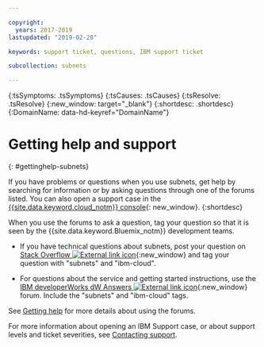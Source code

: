 ```yaml
---

copyright:
  years: 2017-2019
lastupdated: "2019-02-28"

keywords: support ticket, questions, IBM support ticket

subcollection: subnets

---
```



{:tsSymptoms: .tsSymptoms} 
{:tsCauses: .tsCauses} 
{:tsResolve: .tsResolve} 
{:new_window: target="_blank"}
{:shortdesc: .shortdesc}
{:DomainName: data-hd-keyref="DomainName"}


# Getting help and support 
{: #gettinghelp-subnets}

If you have problems or questions when you use subnets, get help by searching for information or by asking questions through one of the forums listed. You can also open a support case in the [{{site.data.keyword.cloud_notm}} console](https://{DomainName}/){: new_window}.
{:shortdesc}

When you use the forums to ask a question, tag your question so that it is seen by the {{site.data.keyword.Bluemix_notm}} development teams.
<!--Insert the appropriate Stack Overflow tag for your service for <block-storage> in URL and text below:  -->
* If you have technical questions about subnets, post your question on [Stack Overflow ![External link icon](../../icons/launch-glyph.svg "External link icon")](https://stackoverflow.com/search?q=subnets+ibm-cloud){:new_window} and tag your question with "subnets" and "ibm-cloud".
<!--Insert the appropriate dW Answers tag for your service for <service_keyword> in URL below:  -->
* For questions about the service and getting started instructions, use the [IBM developerWorks dW Answers ![External link icon](../../icons/launch-glyph.svg "External link icon")](https://developer.ibm.com/answers/topics/subnets.html?smartspace=ibm-cloud){:new_window} forum. Include the "subnets" and "ibm-cloud" tags.

See [Getting help](/docs/get-support?topic=get-support-getting-customer-support) for more details about using the forums.

For more information about opening an IBM Support case, or about support levels and ticket severities, see [Contacting support](/docs/get-support?topic=get-support-getting-customer-support).
